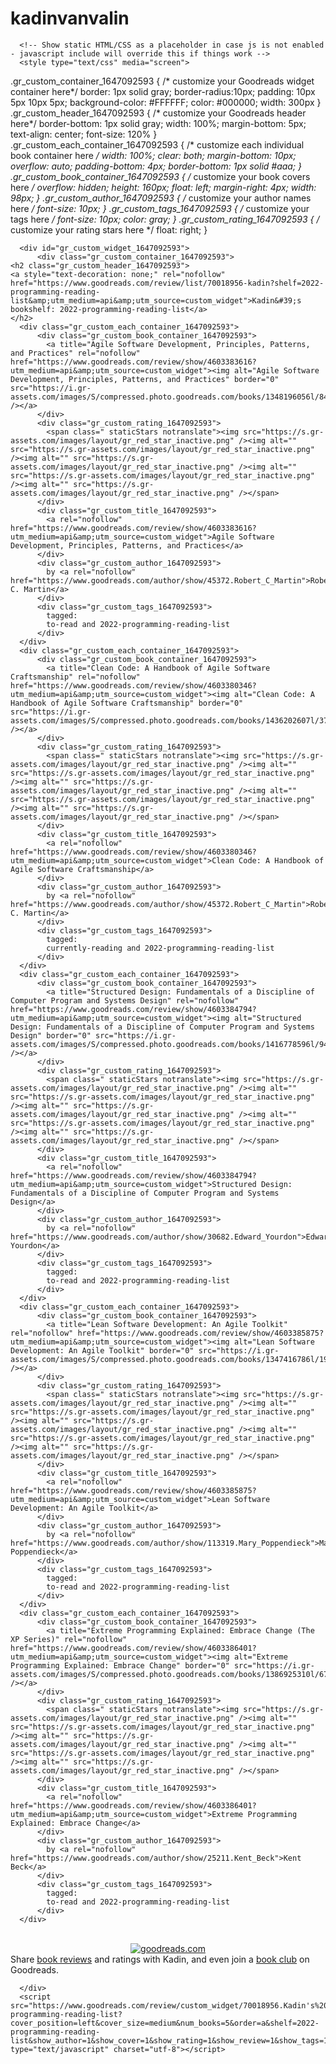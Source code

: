 # kadinvanvalin


      <!-- Show static HTML/CSS as a placeholder in case js is not enabled - javascript include will override this if things work -->
      <style type="text/css" media="screen">
  .gr_custom_container_1647092593 {
    /* customize your Goodreads widget container here*/
    border: 1px solid gray;
    border-radius:10px;
    padding: 10px 5px 10px 5px;
    background-color: #FFFFFF;
    color: #000000;
    width: 300px
  }
  .gr_custom_header_1647092593 {
    /* customize your Goodreads header here*/
    border-bottom: 1px solid gray;
    width: 100%;
    margin-bottom: 5px;
    text-align: center;
    font-size: 120%
  }
  .gr_custom_each_container_1647092593 {
    /* customize each individual book container here */
    width: 100%;
    clear: both;
    margin-bottom: 10px;
    overflow: auto;
    padding-bottom: 4px;
    border-bottom: 1px solid #aaa;
  }
  .gr_custom_book_container_1647092593 {
    /* customize your book covers here */
    overflow: hidden;
    height: 160px;
      float: left;
      margin-right: 4px;
      width: 98px;
  }
  .gr_custom_author_1647092593 {
    /* customize your author names here */
    font-size: 10px;
  }
  .gr_custom_tags_1647092593 {
    /* customize your tags here */
    font-size: 10px;
    color: gray;
  }
  .gr_custom_rating_1647092593 {
    /* customize your rating stars here */
    float: right;
  }
</style>

      <div id="gr_custom_widget_1647092593">
          <div class="gr_custom_container_1647092593">
    <h2 class="gr_custom_header_1647092593">
    <a style="text-decoration: none;" rel="nofollow" href="https://www.goodreads.com/review/list/70018956-kadin?shelf=2022-programming-reading-list&amp;utm_medium=api&amp;utm_source=custom_widget">Kadin&#39;s bookshelf: 2022-programming-reading-list</a>
    </h2>
      <div class="gr_custom_each_container_1647092593">
          <div class="gr_custom_book_container_1647092593">
            <a title="Agile Software Development, Principles, Patterns, and Practices" rel="nofollow" href="https://www.goodreads.com/review/show/4603383616?utm_medium=api&amp;utm_source=custom_widget"><img alt="Agile Software Development, Principles, Patterns, and Practices" border="0" src="https://i.gr-assets.com/images/S/compressed.photo.goodreads.com/books/1348196056l/84985._SX98_.jpg" /></a>
          </div>
          <div class="gr_custom_rating_1647092593">
            <span class=" staticStars notranslate"><img src="https://s.gr-assets.com/images/layout/gr_red_star_inactive.png" /><img alt="" src="https://s.gr-assets.com/images/layout/gr_red_star_inactive.png" /><img alt="" src="https://s.gr-assets.com/images/layout/gr_red_star_inactive.png" /><img alt="" src="https://s.gr-assets.com/images/layout/gr_red_star_inactive.png" /><img alt="" src="https://s.gr-assets.com/images/layout/gr_red_star_inactive.png" /></span>
          </div>
          <div class="gr_custom_title_1647092593">
            <a rel="nofollow" href="https://www.goodreads.com/review/show/4603383616?utm_medium=api&amp;utm_source=custom_widget">Agile Software Development, Principles, Patterns, and Practices</a>
          </div>
          <div class="gr_custom_author_1647092593">
            by <a rel="nofollow" href="https://www.goodreads.com/author/show/45372.Robert_C_Martin">Robert C. Martin</a>
          </div>
          <div class="gr_custom_tags_1647092593">
            tagged:
            to-read and 2022-programming-reading-list
          </div>
      </div>
      <div class="gr_custom_each_container_1647092593">
          <div class="gr_custom_book_container_1647092593">
            <a title="Clean Code: A Handbook of Agile Software Craftsmanship" rel="nofollow" href="https://www.goodreads.com/review/show/4603380346?utm_medium=api&amp;utm_source=custom_widget"><img alt="Clean Code: A Handbook of Agile Software Craftsmanship" border="0" src="https://i.gr-assets.com/images/S/compressed.photo.goodreads.com/books/1436202607l/3735293._SX98_.jpg" /></a>
          </div>
          <div class="gr_custom_rating_1647092593">
            <span class=" staticStars notranslate"><img src="https://s.gr-assets.com/images/layout/gr_red_star_inactive.png" /><img alt="" src="https://s.gr-assets.com/images/layout/gr_red_star_inactive.png" /><img alt="" src="https://s.gr-assets.com/images/layout/gr_red_star_inactive.png" /><img alt="" src="https://s.gr-assets.com/images/layout/gr_red_star_inactive.png" /><img alt="" src="https://s.gr-assets.com/images/layout/gr_red_star_inactive.png" /></span>
          </div>
          <div class="gr_custom_title_1647092593">
            <a rel="nofollow" href="https://www.goodreads.com/review/show/4603380346?utm_medium=api&amp;utm_source=custom_widget">Clean Code: A Handbook of Agile Software Craftsmanship</a>
          </div>
          <div class="gr_custom_author_1647092593">
            by <a rel="nofollow" href="https://www.goodreads.com/author/show/45372.Robert_C_Martin">Robert C. Martin</a>
          </div>
          <div class="gr_custom_tags_1647092593">
            tagged:
            currently-reading and 2022-programming-reading-list
          </div>
      </div>
      <div class="gr_custom_each_container_1647092593">
          <div class="gr_custom_book_container_1647092593">
            <a title="Structured Design: Fundamentals of a Discipline of Computer Program and Systems Design" rel="nofollow" href="https://www.goodreads.com/review/show/4603384794?utm_medium=api&amp;utm_source=custom_widget"><img alt="Structured Design: Fundamentals of a Discipline of Computer Program and Systems Design" border="0" src="https://i.gr-assets.com/images/S/compressed.photo.goodreads.com/books/1416778596l/946145._SX98_.jpg" /></a>
          </div>
          <div class="gr_custom_rating_1647092593">
            <span class=" staticStars notranslate"><img src="https://s.gr-assets.com/images/layout/gr_red_star_inactive.png" /><img alt="" src="https://s.gr-assets.com/images/layout/gr_red_star_inactive.png" /><img alt="" src="https://s.gr-assets.com/images/layout/gr_red_star_inactive.png" /><img alt="" src="https://s.gr-assets.com/images/layout/gr_red_star_inactive.png" /><img alt="" src="https://s.gr-assets.com/images/layout/gr_red_star_inactive.png" /></span>
          </div>
          <div class="gr_custom_title_1647092593">
            <a rel="nofollow" href="https://www.goodreads.com/review/show/4603384794?utm_medium=api&amp;utm_source=custom_widget">Structured Design: Fundamentals of a Discipline of Computer Program and Systems Design</a>
          </div>
          <div class="gr_custom_author_1647092593">
            by <a rel="nofollow" href="https://www.goodreads.com/author/show/30682.Edward_Yourdon">Edward Yourdon</a>
          </div>
          <div class="gr_custom_tags_1647092593">
            tagged:
            to-read and 2022-programming-reading-list
          </div>
      </div>
      <div class="gr_custom_each_container_1647092593">
          <div class="gr_custom_book_container_1647092593">
            <a title="Lean Software Development: An Agile Toolkit" rel="nofollow" href="https://www.goodreads.com/review/show/4603385875?utm_medium=api&amp;utm_source=custom_widget"><img alt="Lean Software Development: An Agile Toolkit" border="0" src="https://i.gr-assets.com/images/S/compressed.photo.goodreads.com/books/1347416786l/194338._SX98_.jpg" /></a>
          </div>
          <div class="gr_custom_rating_1647092593">
            <span class=" staticStars notranslate"><img src="https://s.gr-assets.com/images/layout/gr_red_star_inactive.png" /><img alt="" src="https://s.gr-assets.com/images/layout/gr_red_star_inactive.png" /><img alt="" src="https://s.gr-assets.com/images/layout/gr_red_star_inactive.png" /><img alt="" src="https://s.gr-assets.com/images/layout/gr_red_star_inactive.png" /><img alt="" src="https://s.gr-assets.com/images/layout/gr_red_star_inactive.png" /></span>
          </div>
          <div class="gr_custom_title_1647092593">
            <a rel="nofollow" href="https://www.goodreads.com/review/show/4603385875?utm_medium=api&amp;utm_source=custom_widget">Lean Software Development: An Agile Toolkit</a>
          </div>
          <div class="gr_custom_author_1647092593">
            by <a rel="nofollow" href="https://www.goodreads.com/author/show/113319.Mary_Poppendieck">Mary Poppendieck</a>
          </div>
          <div class="gr_custom_tags_1647092593">
            tagged:
            to-read and 2022-programming-reading-list
          </div>
      </div>
      <div class="gr_custom_each_container_1647092593">
          <div class="gr_custom_book_container_1647092593">
            <a title="Extreme Programming Explained: Embrace Change (The XP Series)" rel="nofollow" href="https://www.goodreads.com/review/show/4603386401?utm_medium=api&amp;utm_source=custom_widget"><img alt="Extreme Programming Explained: Embrace Change" border="0" src="https://i.gr-assets.com/images/S/compressed.photo.goodreads.com/books/1386925310l/67833._SX98_.jpg" /></a>
          </div>
          <div class="gr_custom_rating_1647092593">
            <span class=" staticStars notranslate"><img src="https://s.gr-assets.com/images/layout/gr_red_star_inactive.png" /><img alt="" src="https://s.gr-assets.com/images/layout/gr_red_star_inactive.png" /><img alt="" src="https://s.gr-assets.com/images/layout/gr_red_star_inactive.png" /><img alt="" src="https://s.gr-assets.com/images/layout/gr_red_star_inactive.png" /><img alt="" src="https://s.gr-assets.com/images/layout/gr_red_star_inactive.png" /></span>
          </div>
          <div class="gr_custom_title_1647092593">
            <a rel="nofollow" href="https://www.goodreads.com/review/show/4603386401?utm_medium=api&amp;utm_source=custom_widget">Extreme Programming Explained: Embrace Change</a>
          </div>
          <div class="gr_custom_author_1647092593">
            by <a rel="nofollow" href="https://www.goodreads.com/author/show/25211.Kent_Beck">Kent Beck</a>
          </div>
          <div class="gr_custom_tags_1647092593">
            tagged:
            to-read and 2022-programming-reading-list
          </div>
      </div>
  <br style="clear: both"/>
  <center>
    <a rel="nofollow" href="https://www.goodreads.com/"><img alt="goodreads.com" style="border:0" src="https://s.gr-assets.com/images/widget/widget_logo.gif" /></a>
  </center>
  <noscript>
    Share <a rel="nofollow" href="https://www.goodreads.com/">book reviews</a> and ratings with Kadin, and even join a <a rel="nofollow" href="https://www.goodreads.com/group">book club</a> on Goodreads.
  </noscript>
  </div>

      </div>
      <script src="https://www.goodreads.com/review/custom_widget/70018956.Kadin's%20bookshelf:%202022-programming-reading-list?cover_position=left&cover_size=medium&num_books=5&order=a&shelf=2022-programming-reading-list&show_author=1&show_cover=1&show_rating=1&show_review=1&show_tags=1&show_title=1&sort=date_updated&widget_bg_color=FFFFFF&widget_bg_transparent=&widget_border_width=1&widget_id=1647092593&widget_text_color=000000&widget_title_size=medium&widget_width=medium" type="text/javascript" charset="utf-8"></script>